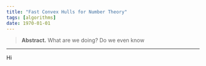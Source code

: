 ```yaml
---
title: "Fast Convex Hulls for Number Theory"
tags: [algorithms]
date: 1970-01-01
---
```


> **Abstract.** What are we doing? Do we even know

---

Hi
